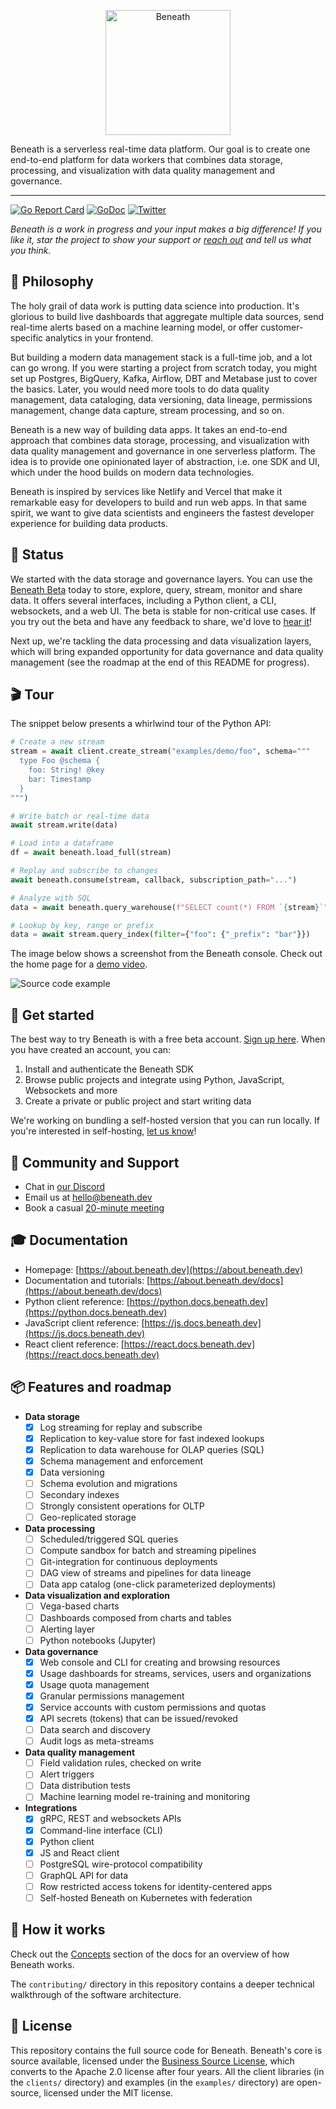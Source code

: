 <p align="center">
  <a href="https://about.beneath.dev/?utm_source=github&utm_medium=logo" target="_blank">
    <img src="https://raw.githubusercontent.com/beneath-hq/beneath/master/assets/logo/banner-icon-text-background.png" alt="Beneath" height="200">
  </a>
</p>

Beneath is a serverless real-time data platform. Our goal is to create one end-to-end platform for data workers that combines data storage, processing, and visualization with data quality management and governance.

<hr />

[![Go Report Card](https://goreportcard.com/badge/github.com/beneath-hq/beneath?style=flat-square)](https://goreportcard.com/report/github.com/beneath-hq/beneath)
[![GoDoc](https://godoc.org/github.com/beneath-hq/beneath?status.svg)](https://godoc.org/github.com/beneath-hq/beneath)
[![Twitter](https://img.shields.io/badge/Follow-BeneathHQ-blue.svg?style=flat&logo=twitter)](https://twitter.com/BeneathHQ)

_Beneath is a work in progress and your input makes a big difference! If you like it, star the project to show your support or [reach out](https://about.beneath.dev/contact/) and tell us what you think._

## 🧠 Philosophy

The holy grail of data work is putting data science into production. It's glorious to build live dashboards that aggregate multiple data sources, send real-time alerts based on a machine learning model, or offer customer-specific analytics in your frontend.

But building a modern data management stack is a full-time job, and a lot can go wrong. If you were starting a project from scratch today, you might set up Postgres, BigQuery, Kafka, Airflow, DBT and Metabase just to cover the basics. Later, you would need more tools to do data quality management, data cataloging, data versioning, data lineage, permissions management, change data capture, stream processing, and so on.

Beneath is a new way of building data apps. It takes an end-to-end approach that combines data storage, processing, and visualization with data quality management and governance in one serverless platform. The idea is to provide one opinionated layer of abstraction, i.e. one SDK and UI, which under the hood builds on modern data technologies.

Beneath is inspired by services like Netlify and Vercel that make it remarkable easy for developers to build and run web apps. In that same spirit, we want to give data scientists and engineers the fastest developer experience for building data products.

## 🚀 Status

We started with the data storage and governance layers. You can use the [Beneath Beta](https://beneath.dev/?noredirect=1) today to store, explore, query, stream, monitor and share data. It offers several interfaces, including a Python client, a CLI, websockets, and a web UI. The beta is stable for non-critical use cases. If you try out the beta and have any feedback to share, we'd love to [hear it](https://about.beneath.dev/contact/)!

Next up, we're tackling the data processing and data visualization layers, which will bring expanded opportunity for data governance and data quality management (see the roadmap at the end of this README for progress).

## 🎬 Tour

The snippet below presents a whirlwind tour of the Python API:

```python
# Create a new stream
stream = await client.create_stream("examples/demo/foo", schema="""
  type Foo @schema {
    foo: String! @key
    bar: Timestamp
  }
""")

# Write batch or real-time data
await stream.write(data)

# Load into a dataframe
df = await beneath.load_full(stream)

# Replay and subscribe to changes
await beneath.consume(stream, callback, subscription_path="...")

# Analyze with SQL
data = await beneath.query_warehouse(f"SELECT count(*) FROM `{stream}`")

# Lookup by key, range or prefix
data = await stream.query_index(filter={"foo": {"_prefix": "bar"}})
```

The image below shows a screenshot from the Beneath console. Check out the home page for a [demo video](https://about.beneath.dev/).

![Source code example](https://about.beneath.dev/media/readme/monitoring.png)

## 🐣 Get started

The best way to try Beneath is with a free beta account. [Sign up here](https://beneath.dev/?noredirect=1). When you have created an account, you can:

1. Install and authenticate the Beneath SDK
2. Browse public projects and integrate using Python, JavaScript, Websockets and more
3. Create a private or public project and start writing data

We're working on bundling a self-hosted version that you can run locally. If you're interested in self-hosting, [let us know](https://about.beneath.dev/contact)!

## 👋 Community and Support

- Chat in [our Discord](https://discord.gg/f5yvx7YWau)
- Email us at [hello@beneath.dev](mailto:hello@beneath.dev)
- Book a casual [20-minute meeting](https://calendly.com/beneath-epg/beneath-office-hours)

## 🎓 Documentation

- Homepage: [https://about.beneath.dev](https://about.beneath.dev)
- Documentation and tutorials: [https://about.beneath.dev/docs](https://about.beneath.dev/docs)
- Python client reference: [https://python.docs.beneath.dev](https://python.docs.beneath.dev)
- JavaScript client reference: [https://js.docs.beneath.dev](https://js.docs.beneath.dev)
- React client reference: [https://react.docs.beneath.dev](https://react.docs.beneath.dev)

## 📦 Features and roadmap

- **Data storage**
  - [x] Log streaming for replay and subscribe
  - [x] Replication to key-value store for fast indexed lookups
  - [x] Replication to data warehouse for OLAP queries (SQL)
  - [x] Schema management and enforcement
  - [x] Data versioning
  - [ ] Schema evolution and migrations
  - [ ] Secondary indexes
  - [ ] Strongly consistent operations for OLTP
  - [ ] Geo-replicated storage
- **Data processing**
  - [ ] Scheduled/triggered SQL queries
  - [ ] Compute sandbox for batch and streaming pipelines
  - [ ] Git-integration for continuous deployments
  - [ ] DAG view of streams and pipelines for data lineage
  - [ ] Data app catalog (one-click parameterized deployments)
- **Data visualization and exploration**
  - [ ] Vega-based charts
  - [ ] Dashboards composed from charts and tables
  - [ ] Alerting layer
  - [ ] Python notebooks (Jupyter)
- **Data governance**
  - [x] Web console and CLI for creating and browsing resources
  - [x] Usage dashboards for streams, services, users and organizations
  - [x] Usage quota management
  - [x] Granular permissions management
  - [x] Service accounts with custom permissions and quotas
  - [x] API secrets (tokens) that can be issued/revoked
  - [ ] Data search and discovery
  - [ ] Audit logs as meta-streams
- **Data quality management**
  - [ ] Field validation rules, checked on write
  - [ ] Alert triggers
  - [ ] Data distribution tests
  - [ ] Machine learning model re-training and monitoring
- **Integrations**
  - [x] gRPC, REST and websockets APIs
  - [x] Command-line interface (CLI)
  - [x] Python client
  - [x] JS and React client
  - [ ] PostgreSQL wire-protocol compatibility
  - [ ] GraphQL API for data
  - [ ] Row restricted access tokens for identity-centered apps
  - [ ] Self-hosted Beneath on Kubernetes with federation

## 🍿 How it works

Check out the [Concepts](https://about.beneath.dev/docs/concepts/) section of the docs for an overview of how Beneath works.

The `contributing/` directory in this repository contains a deeper technical walkthrough of the software architecture.

## 🛒 License

This repository contains the full source code for Beneath. Beneath's core is source available, licensed under the [Business Source License](https://github.com/beneath-hq/beneath/blob/master/licenses/BSL.txt), which converts to the Apache 2.0 license after four years. All the client libraries (in the `clients/` directory) and examples (in the `examples/` directory) are open-source, licensed under the MIT license.
